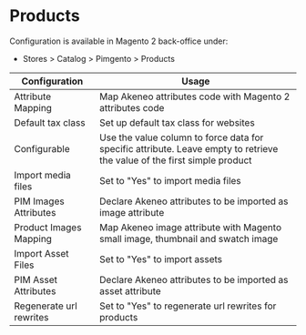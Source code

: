 # Products

Configuration is available in Magento 2 back-office under:
* Stores > Catalog > Pimgento > Products

| Configuration           | Usage                                                                                                                    |
|-------------------------|--------------------------------------------------------------------------------------------------------------------------|
| Attribute Mapping       | Map Akeneo attributes code with Magento 2 attributes code                                                                |
| Default tax class       | Set up default tax class for websites                                                                                    |
| Configurable            | Use the value column to force data for specific attribute. Leave empty to retrieve the value of the first simple product |
| Import media files      | Set to "Yes" to import media files                                                                                       |
| PIM Images Attributes   | Declare Akeneo attributes to be imported as image attribute                                                              |
| Product Images Mapping  | Map Akeneo image attribute with Magento small image, thumbnail and swatch image                                          |
| Import Asset Files      | Set to "Yes" to import assets                                                                                            |
| PIM Asset Attributes    | Declare Akeneo attributes to be imported as asset attribute                                                              |
| Regenerate url rewrites | Set to "Yes" to regenerate url rewrites for products                                                              |